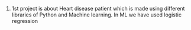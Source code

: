 1. 1st project is about Heart disease patient which is made using different libraries of Python and Machine learning. In ML we have used logistic regression
